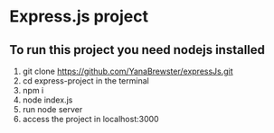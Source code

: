# Express.js project

## To run this project you need nodejs installed

1. git clone https://github.com/YanaBrewster/expressJs.git
2. cd express-project in the terminal
3. npm i
4. node index.js
5. run node server
6. access the project in localhost:3000
